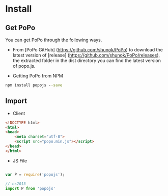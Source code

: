 # Install

## Get PoPo

You can get PoPo through the following ways.

- From [PoPo GitHub] (https://github.com/shunok/PoPo) to download the latest version of [release] (https://github.com/shunok/PoPo/releases), the extracted folder in the dist directory you can find the latest version of popo.js.

- Getting PoPo from NPM

```cmd
npm install popojs --save
```

## Import

- Client

```html
<!DOCTYPE html>
<html>
<head>
    <meta charset="utf-8">
    <script src="popo.min.js"></script>
</head>
</html>
```

- JS File

```js

var P = require('popojs');

// es2015
import P from 'popojs'

```